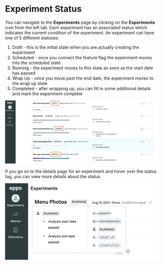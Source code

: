 # Experiment Status
You can navigate to the **Experiments** page by clicking on the **Experiments** icon from the left tab. Each experiment has an associated status which indicates the current condition of the experiment. An experiment can have one of 5 different statuses:
1. Draft - this is the initial state when you are actually creating the experiment
2. Scheduled - once you connect the feature flag the experiment moves into the scheduled state
3. Running - the experiment moves to this state as soon as the start date has passed
4. Wrap Up - once you move past the end date, the experiment moves to the wrap up state
5. Completed - after wrapping up, you can fill in some additional details and mark the experiment complete

![Status](../../static/img/measuring-experiments/status.png)

If you go on to the details page for an experiment and hover over the status tag, you can view more details about the status.

![Status details](../../static/img/measuring-experiments/status-details.png)

